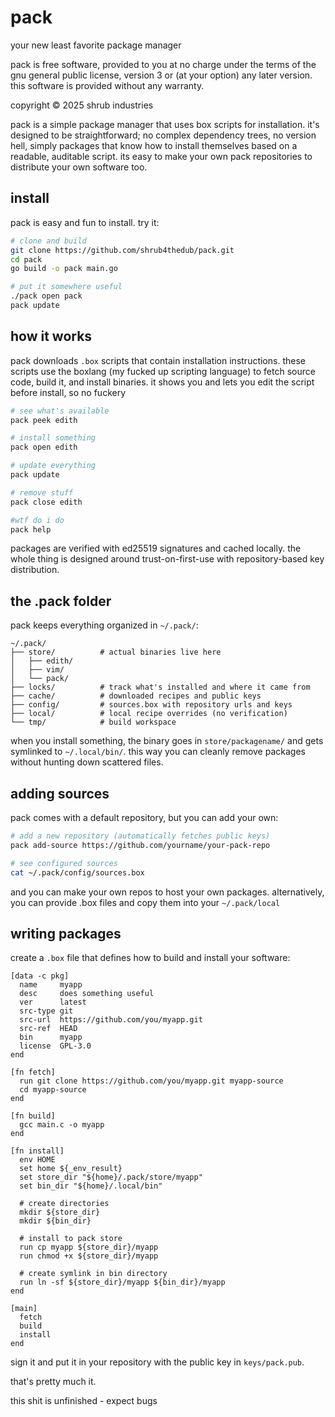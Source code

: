 # pack
your new least favorite package manager

pack is free software, provided to you at no charge under the terms of the
gnu general public license, version 3 or (at your option) any later version.
this software is provided without any warranty.

copyright © 2025 shrub industries

pack is a simple package manager that uses box scripts for installation. it's designed to be straightforward; no complex dependency trees, no version hell, simply packages that know how to install themselves based on a readable, auditable script. its easy to make your own pack repositories to distribute your own software too.

## install
pack is easy and fun to install. try it:

```bash
# clone and build
git clone https://github.com/shrub4thedub/pack.git
cd pack
go build -o pack main.go

# put it somewhere useful
./pack open pack
pack update


```

## how it works

pack downloads `.box` scripts that contain installation instructions. these scripts use the boxlang (my fucked up scripting language) to fetch source code, build it, and install binaries. it shows you and lets you edit the script before install, so no fuckery

```bash
# see what's available
pack peek edith

# install something
pack open edith

# update everything
pack update

# remove stuff
pack close edith

#wtf do i do
pack help
```

packages are verified with ed25519 signatures and cached locally. the whole thing is designed around trust-on-first-use with repository-based key distribution.

## the .pack folder

pack keeps everything organized in `~/.pack/`:

```
~/.pack/
├── store/          # actual binaries live here
│   ├── edith/
│   ├── vim/
│   └── pack/
├── locks/          # track what's installed and where it came from
├── cache/          # downloaded recipes and public keys
├── config/         # sources.box with repository urls and keys
├── local/          # local recipe overrides (no verification)
└── tmp/            # build workspace
```

when you install something, the binary goes in `store/packagename/` and gets symlinked to `~/.local/bin/`. this way you can cleanly remove packages without hunting down scattered files.

## adding sources

pack comes with a default repository, but you can add your own:

```bash
# add a new repository (automatically fetches public keys)
pack add-source https://github.com/yourname/your-pack-repo

# see configured sources
cat ~/.pack/config/sources.box
```
and you can make your own repos to host your own packages.
alternatively, you can provide .box files and copy them into your `~/.pack/local`
## writing packages

create a `.box` file that defines how to build and install your software:

```box
[data -c pkg]
  name     myapp
  desc     does something useful
  ver      latest
  src-type git
  src-url  https://github.com/you/myapp.git
  src-ref  HEAD
  bin      myapp
  license  GPL-3.0
end

[fn fetch]
  run git clone https://github.com/you/myapp.git myapp-source
  cd myapp-source
end

[fn build]
  gcc main.c -o myapp 
end

[fn install]
  env HOME
  set home ${_env_result}
  set store_dir "${home}/.pack/store/myapp"
  set bin_dir "${home}/.local/bin"
  
  # create directories
  mkdir ${store_dir}
  mkdir ${bin_dir}
  
  # install to pack store
  run cp myapp ${store_dir}/myapp
  run chmod +x ${store_dir}/myapp
  
  # create symlink in bin directory
  run ln -sf ${store_dir}/myapp ${bin_dir}/myapp
end

[main]
  fetch
  build
  install
end
```

sign it and put it in your repository with the public key in `keys/pack.pub`.

that's pretty much it.

this shit is unfinished - expect bugs
